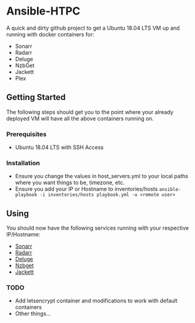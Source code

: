 # Ansible-HTPC
A quick and dirty github project to get a Ubuntu 18.04 LTS VM up and running with docker containers for:
- Sonarr
- Radarr
- Deluge
- NzbGet
- Jackett
- Plex

## Getting Started
The following steps should get you to the point where your already deployed VM will have all the above containers running on.

### Prerequisites
- Ubuntu 18.04 LTS with SSH Access

### Installation
- Ensure you change the values in host_servers.yml to your local paths where you want things to be, timezone, etc.
- Ensure you add your IP or Hostname to inventories/hosts
`ansible-playbook -i inventories/hosts playbook.yml -u <remote user>`

## Using
You should now have the following services running with your respective IP/Hostname:
- [Sonarr](http://IP:8989)
- [Radarr](http://IP:7878)
- [Deluge](http://IP:8112)
- [Nzbget](http://IP:6789)
- [Jackett](http://IP:9117)

### TODO
- Add letsencrypt container and modifications to work with default containers
- Other things...